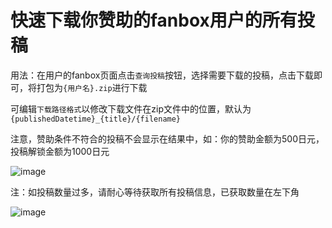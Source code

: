 # 快速下载你赞助的fanbox用户的所有投稿

用法：在用户的fanbox页面点击`查询投稿`按钮，选择需要下载的投稿，点击下载即可，将打包为`{用户名}.zip`进行下载

可编辑`下载路径格式`以修改下载文件在zip文件中的位置，默认为`{publishedDatetime}_{title}/{filename}`

注意，赞助条件不符合的投稿不会显示在结果中，如：你的赞助金额为500日元，投稿解锁金额为1000日元

![image](https://github.com/user-attachments/assets/7ba2bfd2-6de4-4674-8e26-74330265111c)

注：如投稿数量过多，请耐心等待获取所有投稿信息，已获取数量在左下角

![image](https://github.com/user-attachments/assets/30eb02ed-1306-4ff8-a0fd-7fb851a37836)
